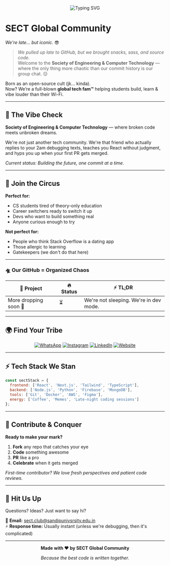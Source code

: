 <!-- SECT Global Community GitHub Org ReadMe -->
<div align="center">
  <img src="https://readme-typing-svg.demolab.com?font=Fira+Code&duration=2000&pause=800&color=6366F1&center=true&vCenter=true&width=600&lines=Code+Vibes+%7C+Global+Tribe;No+Gatekeeping+%7C+Just+Growth;Building+Tomorrow's+Devs+Today" alt="Typing SVG" />
</div>


# SECT Global Community
*We're late... but iconic.* 😎


> *We pulled up late to GitHub, but we brought snacks, sass, and source code.*  
> Welcome to the **Society of Engineering & Computer Technology** — where the only thing more chaotic than our commit history is our group chat. 😌

Born as an open-source cult (jk... kinda).  
Now? We’re a full-blown **global tech fam™️** helping students build, learn & vibe louder than their Wi-Fi.

---

## 🌟 The Vibe Check

**Society of Engineering & Computer Technology** — where broken code meets unbroken dreams.

We're not just another tech community. We're that friend who actually replies to your 2am debugging texts, teaches you React without judgment, and hyps you up when your first PR gets merged. 

*Current status: Building the future, one commit at a time.*

---


## 🎪 Join the Circus

**Perfect for:**
- CS students tired of theory-only education
- Career switchers ready to switch it up
- Devs who want to build something real
- Anyone curious enough to try

**Not perfect for:**
- People who think Stack Overflow is a dating app
- Those allergic to learning
- Gatekeepers (we don't do that here)

---


### 🛸 Our GitHub = Organized Chaos

<div align="center">

| 🚀 Project        | 🔥 Status     | ⚡ TL;DR |
|------------------|---------------|----------|
| More dropping soon 👀 | ⏳ | We're not sleeping. We're in dev mode. |

</div>

---


## 🌍 Find Your Tribe

<div align="center">

[![WhatsApp](https://img.shields.io/badge/WhatsApp-25D366?style=for-the-badge&logo=whatsapp&logoColor=white)](https://chat.whatsapp.com/BVpXhOyBeeB5LFmPX0ONF6)
[![Instagram](https://img.shields.io/badge/Instagram-E4405F?style=for-the-badge&logo=instagram&logoColor=white)](https://www.instagram.com/sect.global)
[![LinkedIn](https://img.shields.io/badge/LinkedIn-0077B5?style=for-the-badge&logo=linkedin&logoColor=white)](https://linkedin.com/company/sect-community)
[![Website](https://img.shields.io/badge/Website-FF6B6B?style=for-the-badge&logo=google-chrome&logoColor=white)](https://sect.civoranexus.com)

</div>

---

## ⚡ Tech Stack We Stan

```javascript
const sectStack = {
  frontend: ['React', 'Next.js', 'Tailwind', 'TypeScript'],
  backend: ['Node.js', 'Python', 'Firebase', 'MongoDB'],
  tools: ['Git', 'Docker', 'AWS', 'Figma'],
  energy: ['Coffee', 'Memes', 'Late-night coding sessions']
};
```

---

## 🤝 Contribute & Conquer

**Ready to make your mark?**

1. **Fork** any repo that catches your eye
2. **Code** something awesome
3. **PR** like a pro
4. **Celebrate** when it gets merged

*First-time contributor? We love fresh perspectives and patient code reviews.*

---

## 💌 Hit Us Up

Questions? Ideas? Just want to say hi?

📧 **Email:** sect.club@sandipunivsrsity.edu.in  
⚡ **Response time:** Usually instant (unless we're debugging, then it's complicated)

---

<div align="center">
  
**Made with ❤️ by SECT Global Community**

*Because the best code is written together.*

</div>
